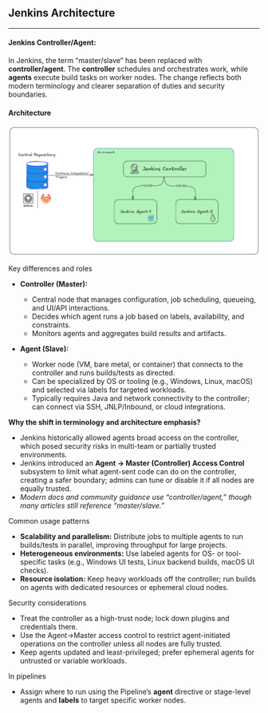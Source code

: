 ## Jenkins Architecture
---
#### Jenkins Controller/Agent:

In Jenkins, the term “master/slave” has been replaced with **controller/agent**. The **controller** schedules and orchestrates work, while **agents** execute build tasks on worker nodes. The change reflects both modern terminology and clearer separation of duties and security boundaries.

#### Architecture

![Controller/Agent Architecture](../images/jenkins_architecture.png)

Key differences and roles
- **Controller (Master):**
  - Central node that manages configuration, job scheduling, queueing, and UI/API interactions.
  - Decides which agent runs a job based on labels, availability, and constraints.
  - Monitors agents and aggregates build results and artifacts.

- **Agent (Slave):**
  - Worker node (VM, bare metal, or container) that connects to the controller and runs builds/tests as directed.
  - Can be specialized by OS or tooling (e.g., Windows, Linux, macOS) and selected via labels for targeted workloads.
  - Typically requires Java and network connectivity to the controller; can connect via SSH, JNLP/Inbound, or cloud integrations.

**Why the shift in terminology and architecture emphasis?**
- Jenkins historically allowed agents broad access on the controller, which posed security risks in multi-team or partially trusted environments.
- Jenkins introduced an **Agent → Master (Controller) Access Control** subsystem to limit what agent-sent code can do on the controller, creating a safer boundary; admins can tune or disable it if all nodes are equally trusted.
- *Modern docs and community guidance use “controller/agent,” though many articles still reference “master/slave.”*

Common usage patterns
- **Scalability and parallelism:** Distribute jobs to multiple agents to run builds/tests in parallel, improving throughput for large projects.
- **Heterogeneous environments:** Use labeled agents for OS- or tool-specific tasks (e.g., Windows UI tests, Linux backend builds, macOS UI checks).
- **Resource isolation:** Keep heavy workloads off the controller; run builds on agents with dedicated resources or ephemeral cloud nodes.

Security considerations
- Treat the controller as a high-trust node; lock down plugins and credentials there.
- Use the Agent→Master access control to restrict agent-initiated operations on the controller unless all nodes are fully trusted.
- Keep agents updated and least-privileged; prefer ephemeral agents for untrusted or variable workloads.

In pipelines
- Assign where to run using the Pipeline’s **agent** directive or stage-level agents and **labels** to target specific worker nodes.